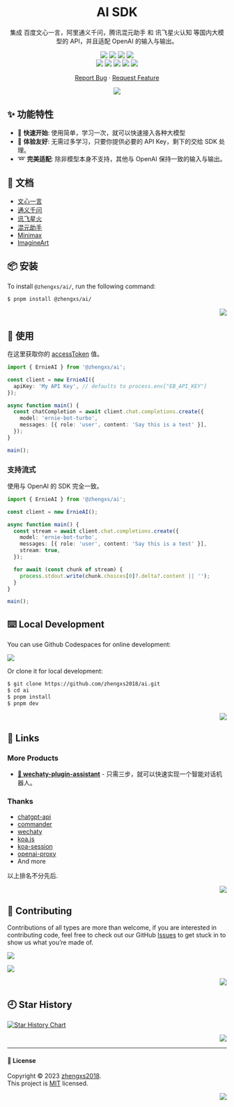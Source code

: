<div align="center"><a name="readme-top"></a>

<h1>AI SDK</h1>

集成 百度文心一言，阿里通义千问，腾讯混元助手 和 讯飞星火认知 等国内大模型的 API，并且适配 OpenAI 的输入与输出。

[![][npm-types-shield]][npm-types-link]
[![][npm-release-shield]][npm-release-link]
[![][npm-downloads-shield]][npm-downloads-link]
[![][github-releasedate-shield]][github-releasedate-link]<br/>
[![][github-contributors-shield]][github-contributors-link]
[![][github-forks-shield]][github-forks-link]
[![][github-stars-shield]][github-stars-link]
[![][github-issues-shield]][github-issues-link]
[![][github-license-shield]][github-license-link]

[Report Bug][github-issues-link] · [Request Feature][github-issues-link]

![](https://raw.githubusercontent.com/andreasbm/readme/master/assets/lines/rainbow.png)

</div>

## ✨ 功能特性

- 🚀 **快速开始**: 使用简单，学习一次，就可以快速接入各种大模型
- 💎 **体验友好**: 无需过多学习，只要你提供必要的 API Key，剩下的交给 SDK 处理。
- ➿ **完美适配**: 除非模型本身不支持，其他与 OpenAI 保持一致的输入与输出。

## 📖 文档

- [文心一言](./doc/ernie.md)
- [通义千问](./doc/qwen.md)
- [讯飞星火](./doc/spark.md)
- [混元助手](./doc/hunyuan.md)
- [Minimax](./doc/minimax.md)
- [ImagineArt](./doc/vyro.md)

## 📦 安装

To install `@zhengxs/ai/`, run the following command:

```bash
$ pnpm install @zhengxs/ai/
```

<div align="right">

[![][back-to-top]](#readme-top)

</div>

## 👋 使用

在这里获取你的 [accessToken](https://aistudio.baidu.com/index/accessToken) 值。

```ts
import { ErnieAI } from '@zhengxs/ai';

const client = new ErnieAI({
  apiKey: 'My API Key', // defaults to process.env["EB_API_KEY"]
});

async function main() {
  const chatCompletion = await client.chat.completions.create({
    model: 'ernie-bot-turbo',
    messages: [{ role: 'user', content: 'Say this is a test' }],
  });
}

main();
```

### 支持流式

使用与 OpenAI 的 SDK 完全一致。

```ts
import { ErnieAI } from '@zhengxs/ai';

const client = new ErnieAI();

async function main() {
  const stream = await client.chat.completions.create({
    model: 'ernie-bot-turbo',
    messages: [{ role: 'user', content: 'Say this is a test' }],
    stream: true,
  });

  for await (const chunk of stream) {
    process.stdout.write(chunk.choices[0]?.delta?.content || '');
  }
}

main();
```

## ⌨️ Local Development

You can use Github Codespaces for online development:

[![][github-codespace-shield]][github-codespace-link]

Or clone it for local development:

```bash
$ git clone https://github.com/zhengxs2018/ai.git
$ cd ai
$ pnpm install
$ pnpm dev
```

<div align="right">

[![][back-to-top]](#readme-top)

</div>

## 🔗 Links

### More Products

- **[🤖 wechaty-plugin-assistant](https://github.com/zhengxs2018/wechaty-plugin-assistant)** - 只需三步，就可以快速实现一个智能对话机器人。

### Thanks

- [chatgpt-api](https://github.com/transitive-bullshit/chatgpt-api)
- [commander](https://github.com/tj/commander.js)
- [wechaty](https://github.com/wechaty/wechaty)
- [koa.js](https://github.com/koajs/koa)
- [koa-session](https://github.com/koajs/session)
- [openai-proxy](https://github.com/UNICKCHENG/openai-proxy)
- And more

以上排名不分先后.

<div align="right">

[![][back-to-top]](#readme-top)

</div>

## 🤝 Contributing

Contributions of all types are more than welcome, if you are interested in contributing code, feel free to check out our GitHub [Issues][github-issues-link] to get stuck in to show us what you’re made of.

[![][pr-welcome-shield]][pr-welcome-link]

[![][github-contrib-shield]][github-contrib-link]

<div align="right">

[![][back-to-top]](#readme-top)

</div>

## 🕘 Star History

[![Star History Chart](https://api.star-history.com/svg?repos=zhengxs2018/ai&type=Date)](https://star-history.com/#zhengxs2018/ai&Date)

<div align="right">

[![][back-to-top]](#readme-top)

</div>

---

#### 📝 License

Copyright © 2023 [zhengxs2018][profile-link]. <br />
This project is [MIT](./LICENSE) licensed.

<div align="right">

[![][back-to-top]](#readme-top)

</div>

[profile-link]: https://github.com/zhengxs2018
[back-to-top]: https://img.shields.io/badge/-BACK_TO_TOP-black?style=flat-square
[aliyun-dashscope-model-list]: https://help.aliyun.com/zh/dashscope/developer-reference/model-square/
[npm-release-shield]: https://img.shields.io/npm/v/@zhengxs/ai?color=369eff&labelColor=black&logo=npm&logoColor=white&style=flat-square
[npm-release-link]: https://www.npmjs.com/package/@zhengxs/ai
[npm-downloads-shield]: https://img.shields.io/npm/dt/@zhengxs/ai?labelColor=black&style=flat-square
[npm-downloads-link]: https://www.npmjs.com/package/@zhengxs/ai
[npm-types-shield]: https://img.shields.io/npm/types/@zhengxs/ai?labelColor=black&style=flat-square
[npm-types-link]: https://www.npmjs.com/package/@zhengxs/ai
[github-issues-link]: https://github.com/zhengxs2018/ai/issues
[pr-welcome-shield]: https://img.shields.io/badge/%F0%9F%A4%AF%20PR%20WELCOME-%E2%86%92-ffcb47?labelColor=black&style=for-the-badge
[pr-welcome-link]: https://github.com/zhengxs2018/ai/pulls
[github-contrib-shield]: https://contrib.rocks/image?repo=zhengxs2018%2Fai
[github-contrib-link]: https://github.com/zhengxs2018/ai/graphs/contributors
[github-codespace-shield]: https://github.com/codespaces/badge.svg
[github-codespace-link]: https://codespaces.new/zhengxs2018/ai
[npm-release-shield]: https://img.shields.io/npm/v/@zhengxs/ai?color=369eff&labelColor=black&logo=npm&logoColor=white&style=flat-square
[npm-release-link]: https://www.npmjs.com/package/@zhengxs/ai
[github-releasedate-shield]: https://img.shields.io/github/release-date/zhengxs2018/ai?labelColor=black&style=flat-square
[github-releasedate-link]: https://github.com/zhengxs2018/ai/releases
[github-contributors-shield]: https://img.shields.io/github/contributors/zhengxs2018/ai?color=c4f042&labelColor=black&style=flat-square
[github-contributors-link]: https://github.com/zhengxs2018/ai/graphs/contributors
[github-forks-shield]: https://img.shields.io/github/forks/zhengxs2018/ai?color=8ae8ff&labelColor=black&style=flat-square
[github-forks-link]: https://github.com/zhengxs2018/ai/network/members
[github-stars-shield]: https://img.shields.io/github/stars/zhengxs2018/ai?color=ffcb47&labelColor=black&style=flat-square
[github-stars-link]: https://github.com/zhengxs2018/ai/network/stargazers
[github-issues-shield]: https://img.shields.io/github/issues/zhengxs2018/ai?color=ff80eb&labelColor=black&style=flat-square
[github-issues-link]: https://github.com/zhengxs2018/ai/issues
[github-license-shield]: https://img.shields.io/github/license/zhengxs2018/ai?color=white&labelColor=black&style=flat-square
[github-license-link]: https://github.com/zhengxs2018/ai/blob/main/LICENSE

